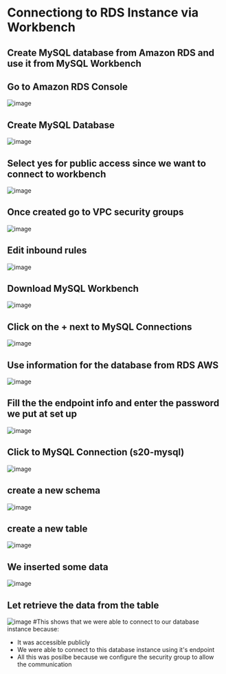 # Connectiong to RDS Instance via Workbench
## Create MySQL database from Amazon RDS and use it from MySQL Workbench

## Go to Amazon RDS Console
![image](https://user-images.githubusercontent.com/61830624/86850131-0bec4780-c0b1-11ea-820d-f60a1ac318a1.png)

## Create MySQL Database
![image](https://user-images.githubusercontent.com/61830624/86850724-13602080-c0b2-11ea-8830-8c120026047a.png)

## Select yes for public access since we want to connect to workbench
![image](https://user-images.githubusercontent.com/61830624/86852434-0c86dd00-c0b5-11ea-9f6e-90f91836f2ae.png)

## Once created go to VPC security groups
![image](https://user-images.githubusercontent.com/61830624/86854050-ffb7b880-c0b7-11ea-9827-470b77a06be8.png)

## Edit inbound rules
![image](https://user-images.githubusercontent.com/61830624/86856224-2b3ca200-c0bc-11ea-8100-064285b82709.png)

## Download MySQL Workbench
![image](https://user-images.githubusercontent.com/61830624/86857336-94bdb000-c0be-11ea-94db-98e40d5b45b2.png)

## Click on the + next to MySQL Connections
![image](https://user-images.githubusercontent.com/61830624/86859143-47dbd880-c0c2-11ea-957d-1f25a238df86.png)

## Use information for the database from RDS AWS 
![image](https://user-images.githubusercontent.com/61830624/86861318-1dd8e500-c0c7-11ea-94f9-de1f31fde5d3.png)

## Fill the the endpoint info and enter the password we put at set up
![image](https://user-images.githubusercontent.com/61830624/86861178-bcb11180-c0c6-11ea-9727-e0fa92e7cf20.png)

## Click to MySQL Connection (s20-mysql)
![image](https://user-images.githubusercontent.com/61830624/86861468-7c05c800-c0c7-11ea-8594-08f33b19b97e.png)

## create a new schema
![image](https://user-images.githubusercontent.com/61830624/86861718-01897800-c0c8-11ea-9e9c-fa71e6db0d7a.png)

## create a new table
![image](https://user-images.githubusercontent.com/61830624/86862000-a015d900-c0c8-11ea-85d2-d1cb1df85700.png)

## We inserted some data
![image](https://user-images.githubusercontent.com/61830624/86862531-aa84a280-c0c9-11ea-9cb3-b3f5f390927d.png)

## Let retrieve the data from the table
![image](https://user-images.githubusercontent.com/61830624/86862885-6940c280-c0ca-11ea-923d-29fc5f5c761d.png)
#This shows that we were able to connect to our database instance because:
* It was accessible publicly
* We were able to connect to this database instance using it's endpoint 
* All this was posilbe because we configure the security group to allow the communication 
